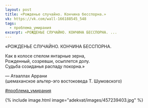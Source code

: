 ```yaml
---
layout: post
title: «Рожденье случайно. Кончина бесспорна.»
vk: https://vk.com/wall-166188545_548
tags:
  - проблема_умирания
excerpt: «РОЖДЕНЬЕ СЛУЧАЙНО. КОНЧИНА БЕССПОРНА. ...
---
```

«РОЖДЕНЬЕ СЛУЧАЙНО. КОНЧИНА БЕССПОРНА.

Как в колосе спелом янтарные зерна, <br>
Рожденный, созревши, осыплется долу. <br>
Судьба созиданья распаду покорна.»

— Атааллах Аррани<br>
(шемаханское альтер-эго востоковеда Т. Шумовского)

[#проблема_умирания](poisk.html#проблема_умирания)

{% include image.html image="adekvat/images/457239403.jpg" %}
